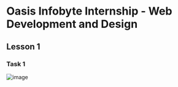 # Oasis Infobyte Internship - Web Development and Design

## Lesson 1
### Task 1
![image](https://github.com/lj06872/OIBSIP/assets/77777419/6802b439-62e7-4e54-a708-b3aecedee8e4)
